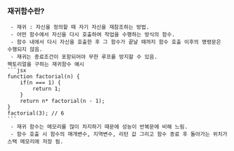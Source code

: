 ### 재귀함수란?
     - 재귀 : 자신을 정의할 때 자기 자신을 재참조하는 방법.
     - 어떤 함수에서 자신을 다시 호출하여 작업을 수행하는 방식의 함수.
     - 함수 내에서 다시 자신을 호출한 후 그 함수가 끝날 때까지 함수 호출 이후의 명령문은 수행되지 않음.
     - 재귀는 종료조건이 포함되어야 무한 루프를 방지할 수 있음.
    팩토리얼을 구하는 재귀함수 예시
    ```jsx
    function factorial(n) {
        if(n === 1) {
            return 1;
        }
        return n* factorial(n - 1);
    }
    factorial(3); // 6
    ```
     - 재귀 함수는 메모리를 많이 차지하기 때문에 성능이 반복문에 비해 느림.
     - 함수 호출 시 함수의 매개변수, 지역변수, 리턴 값 그리고 함수 종료 후 돌아가는 위치가 스택 메모리에 저장 됨.